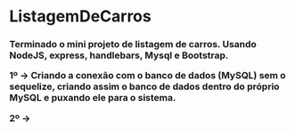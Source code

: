 # ListagemDeCarros

<h3>Terminado o mini projeto de listagem de carros. Usando NodeJS, express, handlebars, Mysql e Bootstrap.
  
  
1º -> Criando a conexão com o banco de dados (MySQL) sem o sequelize, criando assim o banco de dados dentro do próprio MySQL e puxando ele para o sistema.

  
2º -> 


</h3>
